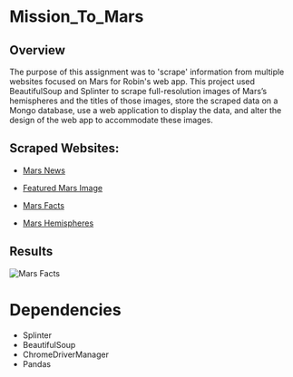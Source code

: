 # Mission_To_Mars

## Overview

The purpose of this assignment was to 'scrape' information from  multiple websites focused on Mars for Robin's web app. This project used BeautifulSoup and Splinter to scrape full-resolution images of Mars’s hemispheres and the titles of those images, store the scraped data on a Mongo database, use a web application to display the data, and alter the design of the web app to accommodate these images.

## Scraped Websites:

* [Mars News](https://mars.nasa.gov/news/?page=0&per_page=40&order=publish_date+desc%2Ccreated_at+desc&search=&category=19%2C165%2C184%2C204&blank_scope=Latest)

* [Featured Mars Image](https://data-class-jpl-space.s3.amazonaws.com/JPL_Space/index.html)

* [Mars Facts](https://space-facts.com/mars/)

* [Mars Hemispheres](https://astrogeology.usgs.gov/search/results?q=hemisphere+enhanced&k1=target&v1=Mars)

## Results

![Mars Facts](https://user-images.githubusercontent.com/95371617/156898824-7e8a2596-63de-41a0-9e9a-5003cfbe1ced.png)

# Dependencies
* Splinter
* BeautifulSoup
* ChromeDriverManager
* Pandas
